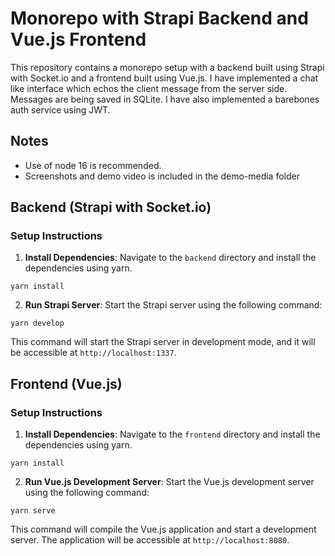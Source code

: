 # Monorepo with Strapi Backend and Vue.js Frontend

This repository contains a monorepo setup with a backend built using Strapi with Socket.io and a frontend built using Vue.js. I have implemented a chat like interface which echos the client message from the server side. Messages are being saved in SQLite. I have also implemented a barebones auth service using JWT.

## Notes

- Use of node 16 is recommended.
- Screenshots and demo video is included in the demo-media folder

## Backend (Strapi with Socket.io)

### Setup Instructions

1. **Install Dependencies**: Navigate to the `backend` directory and install the dependencies using yarn.

```
yarn install
```

2. **Run Strapi Server**: Start the Strapi server using the following command:

```
yarn develop
```

This command will start the Strapi server in development mode, and it will be accessible at `http://localhost:1337`.

## Frontend (Vue.js)

### Setup Instructions

1. **Install Dependencies**: Navigate to the `frontend` directory and install the dependencies using yarn.

```
yarn install
```
2. **Run Vue.js Development Server**: Start the Vue.js development server using the following command:

```
yarn serve
```
This command will compile the Vue.js application and start a development server. The application will be accessible at `http://localhost:8080`.

